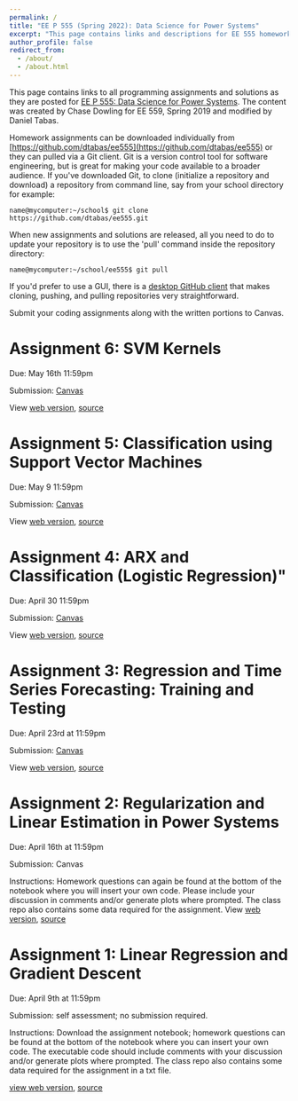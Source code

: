 ```yaml
---
permalink: /
title: "EE P 555 (Spring 2022): Data Science for Power Systems"
excerpt: "This page contains links and descriptions for EE 555 homework assignments"
author_profile: false
redirect_from: 
  - /about/
  - /about.html
---
```



This page contains links to all programming assignments and solutions as they are posted for [EE P 555: Data Science for Power Systems](https://zhangbaosen.github.io/teaching/EE555). The content was created by Chase Dowling for EE 559, Spring 2019 and modified by Daniel Tabas. 

Homework assignments can be downloaded individually from [https://github.com/dtabas/ee555](https://github.com/dtabas/ee555) or they can pulled via a Git client. Git is a version control tool for software engineering, but is great for making your code available to a broader audience. If you've downloaded Git, to clone (initialize a repository and download) a repository from command line, say from your school directory for example:

`name@mycomputer:~/school$ git clone https://github.com/dtabas/ee555.git`

When new assignments and solutions are released, all you need to do to update your repository is to use the 'pull' command inside the repository directory:

`name@mycomputer:~/school/ee555$ git pull`

If you'd prefer to use a GUI, there is a [desktop GitHub client](https://desktop.github.com/) that makes cloning, pushing, and pulling repositories very straightforward.

Submit your coding assignments along with the written portions to Canvas.

Assignment 6: SVM Kernels
=== 

Due: May 16th 11:59pm

Submission: [Canvas](https://canvas.uw.edu/courses/1545435/assignments/7376769)

View [web version](https://dtabas.github.io/eep555uw/notebooks/assignment_6), [source](https://github.com/dtabas/ee555/tree/main/hw6)

Assignment 5: Classification using Support Vector Machines
===

Due: May 9 11:59pm

Submission: [Canvas](https://canvas.uw.edu/courses/1545435/assignments/7361827)

View [web version](https://dtabas.github.io/eep555uw/notebooks/assignment_5), [source](https://github.com/dtabas/ee555/tree/main/hw5)

Assignment 4: ARX and Classification (Logistic Regression)"
===

Due: April 30 11:59pm

Submission: [Canvas](https://canvas.uw.edu/courses/1545435/assignments/7350840)

View [web version](https://dtabas.github.io/eep555uw/notebooks/assignment_4), [source](https://github.com/dtabas/ee555/tree/main/hw4)


Assignment 3: Regression and Time Series Forecasting: Training and Testing
====

Due: April 23rd at 11:59pm

Submission: [Canvas](https://canvas.uw.edu/courses/1545435/assignments/7339179)

View [web version](https://dtabas.github.io/eep555uw/notebooks/assignment_3), [source](https://github.com/dtabas/ee555/tree/main/hw3)

Assignment 2: Regularization and Linear Estimation in Power Systems
===

Due: April 16th at 11:59pm

Submission: Canvas

Instructions: Homework questions can again be found at the bottom of the notebook where you will insert your own code. Please include your discussion in comments and/or generate plots where prompted. The class repo also contains some data required for the assignment. View [web version](https://dtabas.github.io/eep555uw/notebooks/assignment_2), [source](https://github.com/dtabas/ee555/tree/main/hw2)

Assignment 1: Linear Regression and Gradient Descent
======

Due: April 9th at 11:59pm

Submission: self assessment; no submission required.

Instructions: Download the assignment notebook; homework questions can be found at the bottom of the notebook where you can insert your own code. The executable code should include comments with your discussion and/or generate plots where prompted. The class repo also contains some data required for the assignment in a txt file.

[view web version](https://dtabas.github.io/eep555uw/notebooks/regression),  [source](https://github.com/dtabas/ee555/tree/main/hw1)
